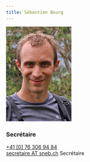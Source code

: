 ```yaml
---
title: Sébastien Bourg  
---
```

![](img.jpg?classes=img-rounded,img-reponsive&forceResize=180,263)
### Secrétaire  
 [+41 [0] 76 306 94 84](tel:+41763069484)  
[secretaire AT sneb.ch](mailto:secretaire@sneb.ch)
Secrétaire